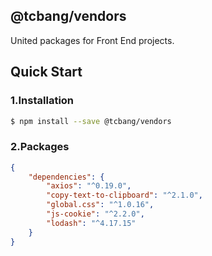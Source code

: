## @tcbang/vendors

United packages for Front End projects.

## Quick Start

### 1.Installation

```bash
$ npm install --save @tcbang/vendors
```

### 2.Packages

```json
{
    "dependencies": {
        "axios": "^0.19.0",
        "copy-text-to-clipboard": "^2.1.0",
        "global.css": "^1.0.16",
        "js-cookie": "^2.2.0",
        "lodash": "^4.17.15"
    }
}
```
